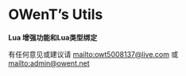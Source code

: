 # OWenT’s Utils
**Lua 增强功能和Lua类型绑定**


有任何意见或建议请 [mailto:owt5008137@live.com](mailto:owt5008137@live.com) 或 [mailto:admin@owent.net](mailto:admin@owent.net)
